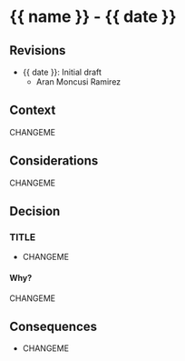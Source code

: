 # {{ name }} - {{ date }} #

## Revisions

- {{ date }}: Initial draft
  - Aran Moncusi Ramirez

## Context
CHANGEME

## Considerations
CHANGEME

## Decision

### TITLE
- CHANGEME

#### Why?
CHANGEME

## Consequences
- CHANGEME
